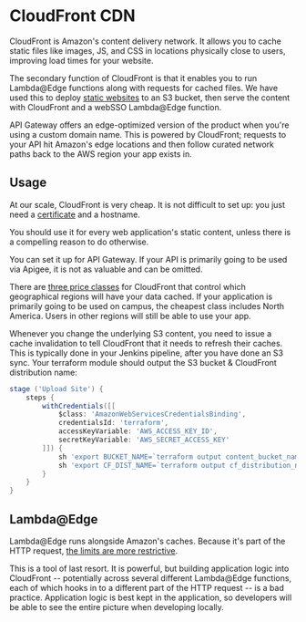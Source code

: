 # CloudFront CDN
CloudFront is Amazon's content delivery network. It allows you to cache static files like images, JS, and CSS in locations physically close to users, improving load times for your website.

The secondary function of CloudFront is that it enables you to run Lambda@Edge functions along with requests for cached files. We have used this to deploy [static websites](https://vuepress.vuejs.org/) to an S3 bucket, then serve the content with CloudFront and a webSSO Lambda@Edge function.

API Gateway offers an edge-optimized version of the product when you're using a custom domain name. This is powered by CloudFront; requests to your API hit Amazon's edge locations and then follow curated network paths back to the AWS region your app exists in.

## Usage
At our scale, CloudFront is very cheap. It is not difficult to set up: you just need a [certificate](./certificates.md) and a hostname. 

You should use it for every web application's static content, unless there is a compelling reason to do otherwise. 

You can set it up for API Gateway. If your API is primarily going to be used via Apigee, it is not as valuable and can be omitted.

There are [three price classes](https://aws.amazon.com/cloudfront/pricing/) for CloudFront that control which geographical regions will have your data cached. If your application is primarily going to be used on campus, the cheapest class includes North America. Users in other regions will still be able to use your app.

Whenever you change the underlying S3 content, you need to issue a cache invalidation to tell CloudFront that it needs to refresh their caches. This is typically done in your Jenkins pipeline, after you have done an S3 sync. Your terraform module should output the S3 bucket & CloudFront distribution name:

```groovy
stage ('Upload Site') {
    steps {
        withCredentials([[
            $class: 'AmazonWebServicesCredentialsBinding',
            credentialsId: 'terraform',
            accessKeyVariable: 'AWS_ACCESS_KEY_ID',
            secretKeyVariable: 'AWS_SECRET_ACCESS_KEY'
        ]]) {
            sh 'export BUCKET_NAME=`terraform output content_bucket_name` && aws s3 sync .build/site "s3://\$BUCKET_NAME" --delete'
            sh 'export CF_DIST_NAME=`terraform output cf_distribution_name` && aws cloudfront create-invalidation --distribution-id "\$CF_DIST_NAME" --paths "/*"'
        }
    }
}
```

## Lambda@Edge
Lambda@Edge runs alongside Amazon's caches. Because it's part of the HTTP request, [the limits are more restrictive](https://docs.aws.amazon.com/AmazonCloudFront/latest/DeveloperGuide/cloudfront-limits.html#limits-lambda-at-edge).

This is a tool of last resort. It is powerful, but building application logic into CloudFront -- potentially across several different Lambda@Edge functions, each of which hooks in to a different part of the HTTP request -- is a bad practice. Application logic is best kept in the application, so developers will be able to see the entire picture when developing locally.